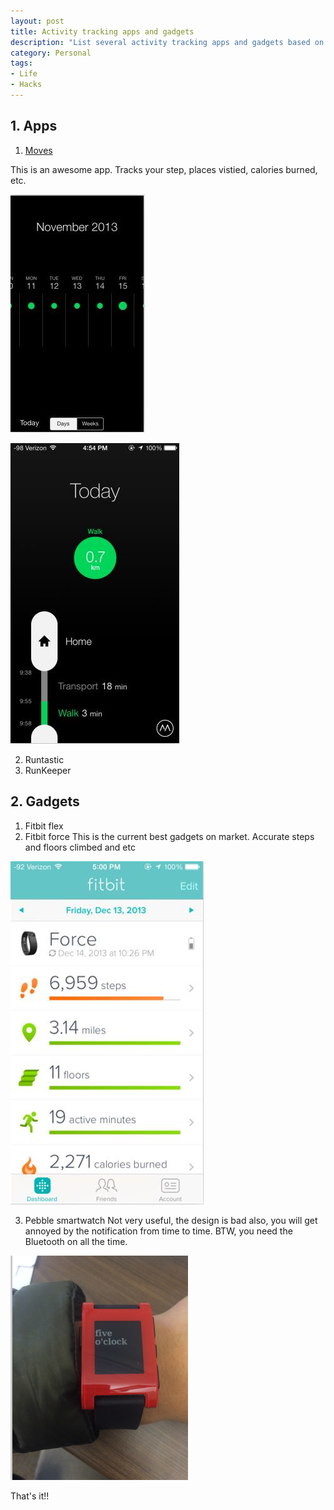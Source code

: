 ```yaml
--- 
layout: post
title: Activity tracking apps and gadgets
description: "List several activity tracking apps and gadgets based on personal trail"
category: Personal
tags: 
- Life
- Hacks
---
```




## 1. Apps

1. [Moves](http://www.moves-app.com/)

This is an awesome app. Tracks your step, places vistied, calories burned, etc.

![moves1](/assets/images/2013/12/18/moves1.png)

![moves2](../assets/images/2013/12/18/moves2.png)

2. Runtastic
3. RunKeeper 

## 2. Gadgets

1. Fitbit flex
2. Fitbit force
This is the current best gadgets on market. Accurate steps and floors climbed and etc

![fitbitforce1](../assets/images/2013/12/18/fitbitforce1.png)

3. Pebble smartwatch
Not very useful, the design is bad also, you will get annoyed by the notification from time to time. BTW, you need the Bluetooth on all the time.

![pebble](../assets/images/2013/12/18/pebble.png)


That's it!!








